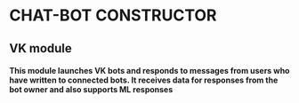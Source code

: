 # CHAT-BOT CONSTRUCTOR


## VK module
#### This module launches VK bots and responds to messages from users who have written to connected bots. It receives data for responses from the bot owner and also supports ML responses